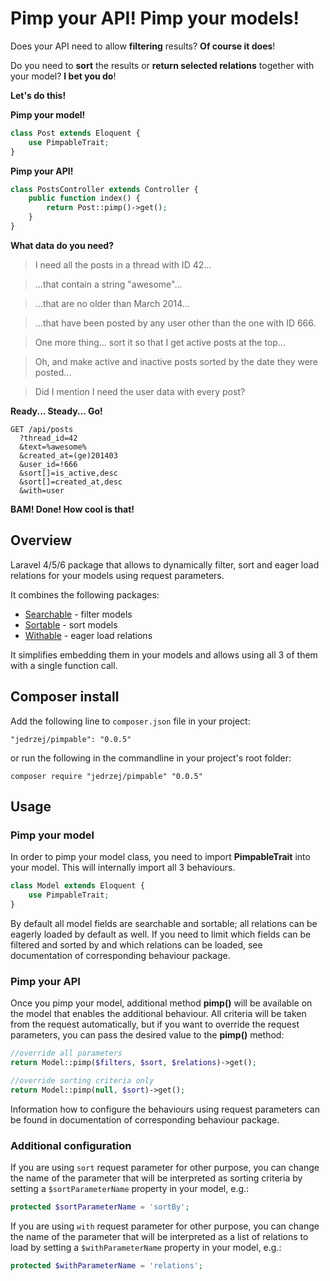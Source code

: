 # Pimp your API! Pimp your models!

Does your API need to allow **filtering** results? **Of course it does**!

Do you need to **sort** the results or **return selected relations** together with your model? **I bet you do**!

**Let's do this!**

**Pimp your model!**

```php
class Post extends Eloquent {
    use PimpableTrait;
}
```

**Pimp your API!**
```php
class PostsController extends Controller {
    public function index() {
        return Post::pimp()->get();
    }
}
```
**What data do you need?**

> I need all the posts in a thread with ID 42...

> ...that contain a string "awesome"...

> ...that are no older than March 2014...

> ...that have been posted by any user other than the one with ID 666.

> One more thing... sort it so that I get active posts at the top...

> Oh, and make active and inactive posts sorted by the date they were posted...

> Did I mention I need the user data with every post?

**Ready... Steady... Go!**

    GET /api/posts
      ?thread_id=42
      &text=%awesome%
      &created_at=(ge)201403
      &user_id=!666
      &sort[]=is_active,desc
      &sort[]=created_at,desc
      &with=user

**BAM! Done! How cool is that!**

## Overview

Laravel 4/5/6 package that allows to dynamically filter, sort and eager load relations for your models using request parameters.

It combines the following packages:

- [Searchable](https://github.com/jedrzej/searchable) - filter models
- [Sortable](https://github.com/jedrzej/sortable) - sort models
- [Withable](https://github.com/jedrzej/withable) - eager load relations

It simplifies embedding them in your models and allows using all 3 of them with a single function call.

## Composer install

Add the following line to `composer.json` file in your project:

    "jedrzej/pimpable": "0.0.5"

or run the following in the commandline in your project's root folder:

    composer require "jedrzej/pimpable" "0.0.5"

## Usage

### Pimp your model
In order to pimp your model class, you need to import **PimpableTrait** into your model. This will internally import all 3 behaviours.
```php
class Model extends Eloquent {
    use PimpableTrait;
}
```
By default all model fields are searchable and sortable; all relations can be eagerly loaded by default as well.
If you need to limit which fields can be filtered and sorted by and which relations can be loaded, see documentation
of corresponding behaviour package.

### Pimp your API

Once you pimp your model, additional method **pimp()** will be available on the model that enables the additional behaviour.
All criteria will be taken from the request automatically, but if you want to override the request parameters, you can
pass the desired value to the **pimp()** method:

```php
//override all parameters
return Model::pimp($filters, $sort, $relations)->get();

//override sorting criteria only
return Model::pimp(null, $sort)->get();
```

Information how to configure the behaviours using request parameters can be found in documentation of corresponding behaviour package.

### Additional configuration
 If you are using `sort` request parameter for other purpose, you can change the name of the parameter that will be
 interpreted as sorting criteria by setting a `$sortParameterName` property in your model, e.g.:

```php
protected $sortParameterName = 'sortBy';
```

 If you are using `with` request parameter for other purpose, you can change the name of the parameter that will be
  interpreted as a list of relations to load by setting a `$withParameterName` property in your model, e.g.:

```php
protected $withParameterName = 'relations';
```
